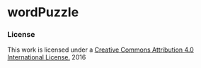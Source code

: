 # wordPuzzle
### License

This work is licensed under a [Creative Commons Attribution 4.0 International License.](http://creativecommons.org/licenses/by/4.0/) 2016
